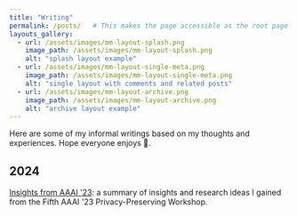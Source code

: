 ```yaml
---
title: "Writing"
permalink: /posts/   # This makes the page accessible as the root page
layouts_gallery:
  - url: /assets/images/mm-layout-splash.png
    image_path: /assets/images/mm-layout-splash.png
    alt: "splash layout example"
  - url: /assets/images/mm-layout-single-meta.png
    image_path: /assets/images/mm-layout-single-meta.png
    alt: "single layout with comments and related posts"
  - url: /assets/images/mm-layout-archive.png
    image_path: /assets/images/mm-layout-archive.png
    alt: "archive layout example"
---
```


Here are some of my informal writings based on my thoughts and experiences. Hope everyone enjoys 🙂.

## 2024
[Insights from AAAI '23](2024-10-02-AAAI.md): a summary of insights and research ideas I gained from the Fifth AAAI '23 Privacy-Preserving Workshop.